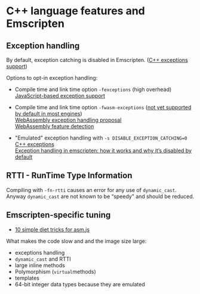 # C++ language features and Emscripten

## Exception handling

By default, exception catching is disabled in Emscripten. ([C++ exceptions support](https://emscripten.org/docs/porting/exceptions.html#c-exceptions-support))

Options to opt-in exception handling:

- Compile time and link time option `-fexceptions` (high overhead)  
  [JavaScript-based exception support](https://emscripten.org/docs/porting/exceptions.html#javascript-based-exception-support)

- Compile time and link time option `-fwasm-exceptions` ([not yet supported by default in most engines](https://webassembly.org/roadmap/))  
  [WebAssembly exception handling proposal](https://emscripten.org/docs/porting/exceptions.html#webassembly-exception-handling-proposal)  
  [WebAssembly feature detection](https://web.dev/webassembly-feature-detection/)  

- "Emulated" exception handling with `-s DISABLE_EXCEPTION_CATCHING=0`  
  [C++ exceptions](https://emscripten.org/docs/optimizing/Optimizing-Code.html#c-exceptions)  
  [Exception handling in emscripten: how it works and why it’s disabled by default](https://brionv.com/log/2019/10/24/exception-handling-in-emscripten-how-it-works-and-why-its-disabled-by-default/)

## RTTI - RunTime Type Information

Compiling with `-fn-rtti` causes an error for any use of `dynamic_cast`.
Anyway `dynamic_cast` are not known to be “speedy" and should be reduced.

## Emscripten-specific tuning

- [10 simple diet tricks for asm.js](https://floooh.github.io/2016/08/27/asmjs-diet.html)

What makes the code slow and and the image size large:

- exceptions handling
- `dynamic_cast` and RTTI
- large inline methods
- Polymorphism (`virtual`methods)
- templates
- 64-bit integer data types because they are emulated